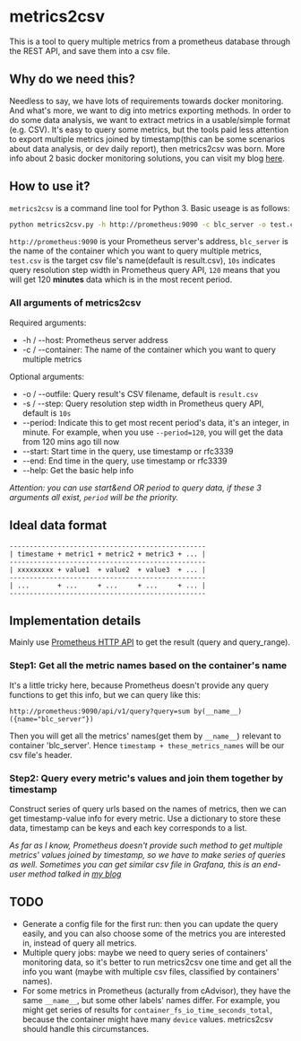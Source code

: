 # metrics2csv
This is a tool to query multiple metrics from a prometheus database through the REST API, and save them into a csv file.

## Why do we need this?
Needless to say, we have lots of requirements towards docker monitoring. And what's more, we want to dig into metrics exporting methods. In order to do some data analysis, we want to extract metrics in a usable/simple format (e.g. CSV). It's easy to query some metrics, but the tools paid less attention to export multiple metrics joined by timestamp(this can be some scenarios about data analysis, or dev daily report), then metrics2csv was born. More info about 2 basic docker monitoring solutions, you can visit my blog [here](http://blog.gluckzhang.com/archives/145/).

## How to use it?
`metrics2csv` is a command line tool for Python 3. Basic useage is as follows:

```bash
python metrics2csv.py -h http://prometheus:9090 -c blc_server -o test.csv -s 10s --period=120
```

`http://prometheus:9090` is your Prometheus server's address, `blc_server` is the name of the container which you want to query multiple metrics, `test.csv` is the target csv file's name(default is result.csv), `10s` indicates query resolution step width in Prometheus query API, `120` means that you will get 120 **minutes** data which is in the most recent period.

### All arguments of metrics2csv

Required arguments:

- -h / --host: Prometheus server address
- -c / --container: The name of the container which you want to query multiple metrics

Optional arguments:

- -o / --outfile: Query result's CSV filename, default is `result.csv`
- -s / --step: Query resolution step width in Prometheus query API, default is `10s`
- --period: Indicate this to get most recent period's data, it's an integer, in minute. For example, when you use `--period=120`, you will get the data from 120 mins ago till now
- --start: Start time in the query, use timestamp or rfc3339
- --end: End time in the query, use timestamp or rfc3339
- --help: Get the basic help info

*Attention: you can use start&end OR period to query data, if these 3 arguments all exist, `period` will be the priority.*

## Ideal data format

```
-------------------------------------------------
| timestame + metric1 + metric2 + metric3 + ... |
-------------------------------------------------
| xxxxxxxxx + value1  + value2  + value3  + ... |
-------------------------------------------------
| ...       + ...     + ...     + ...     + ... |
-------------------------------------------------
```

## Implementation details

Mainly use [Prometheus HTTP API](https://prometheus.io/docs/prometheus/latest/querying/api/#range-queries) to get the result (query and query_range).

### Step1: Get all the metric names based on the container's name

It's a little tricky here, because Prometheus doesn't provide any query functions to get this info, but we can query like this:

```
http://prometheus:9090/api/v1/query?query=sum by(__name__)({name="blc_server"})
```

Then you will get all the metrics' names(get them by `__name__`) relevant to container 'blc_server'. Hence `timestamp + these_metrics_names` will be our csv file's header.

### Step2: Query every metric's values and join them together by timestamp

Construct series of query urls based on the names of metrics, then we can get timestamp-value info for every metric. Use a dictionary to store these data, timestamp can be keys and each key corresponds to a list.

*As far as I know, Prometheus doesn't provide such method to get multiple metrics' values joined by timestamp, so we have to make series of queries as well. Sometimes you can get similar csv file in Grafana, this is an end-user method talked in [my blog](http://blog.gluckzhang.com/archives/145/)*

## TODO

- Generate a config file for the first run: then you can update the query easily, and you can also choose some of the metrics you are interested in, instead of query all metrics.
- Multiple query jobs: maybe we need to query series of containers' monitoring data, so it's better to run metrics2csv one time and get all the info you want (maybe with multiple csv files, classified by containers' names).
- For some metrics in Prometheus (acturally from cAdvisor), they have the same `__name__`, but some other labels' names differ. For example, you might get series of results for `container_fs_io_time_seconds_total`, because the container might have many `device` values. metrics2csv should handle this circumstances.